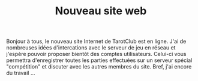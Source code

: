 ﻿---
title: Nouveau site web
description: Nothing to see here
---

Bonjour à tous, le nouveau site Internet de TarotClub est en ligne. J'ai de nombreuses idées d'intercations avec le serveur de jeu en 
réseau et j'espère pouvoir proposer bientôt des comptes utilisateurs. Celui-ci vous permettra d'enregistrer toutes les parties effectuées 
sur un serveur spécial "compétition" et discuter avec les autres membres du site. Bref, j'ai encore du travail ...
